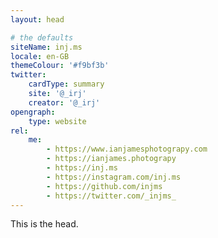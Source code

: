 ```yaml
---
layout: head

# the defaults
siteName: inj.ms
locale: en-GB
themeColour: '#f9bf3b'
twitter:
    cardType: summary
    site: '@_irj'
    creator: '@_irj'
opengraph:
    type: website
rel:
    me:
        - https://www.ianjamesphotograpy.com
        - https://ianjames.photograpy
        - https://inj.ms
        - https://instagram.com/inj.ms
        - https://github.com/injms
        - https://twitter.com/_injms_
---
```


This is the head.
